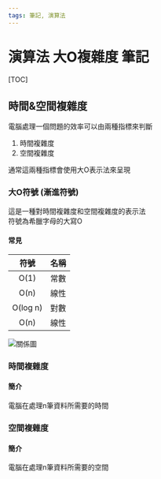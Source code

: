 ```yaml
---
tags: 筆記, 演算法
---
```


# 演算法 大O複雜度 筆記

[TOC]

## 時間&空間複雜度

電腦處理一個問題的效率可以由兩種指標來判斷  
1. 時間複雜度
2. 空間複雜度

通常這兩種指標會使用大O表示法來呈現  

### 大O符號 (漸進符號)

這是一種對時間複雜度和空間複雜度的表示法  
符號為希臘字母的大寫O  

#### 常見

|  符號  | 名稱 |
|:----:|:----:|
|  O(1)  | 常數 |
|  O(n)  | 線性 |
|O(log n)| 對數 |
| O(n) | 線性 |

![關係圖](https://i.imgur.com/Df35J0Y.png)

### 時間複雜度

#### 簡介

電腦在處理n筆資料所需要的時間  

### 空間複雜度

#### 簡介

電腦在處理n筆資料所需要的空間  
